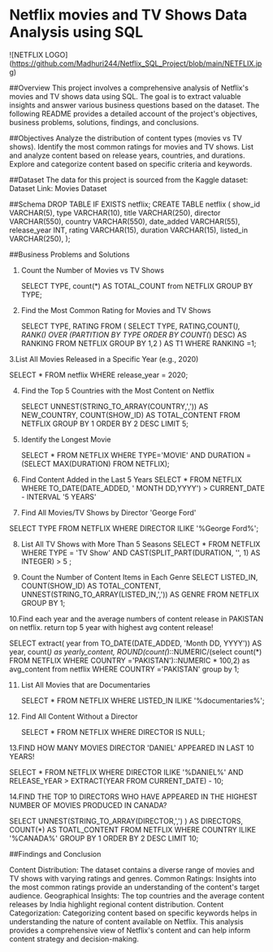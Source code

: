 # Netflix movies and TV Shows Data Analysis using SQL

![NETFLIX LOGO] (https://github.com/Madhuri244/Netflix_SQL_Project/blob/main/NETFLIX.jpg)

##Overview
This project involves a comprehensive analysis of Netflix's movies and TV shows data using SQL. The goal is to extract valuable insights and answer various business questions based on the dataset. The following README provides a detailed account of the project's objectives, business problems, solutions, findings, and conclusions.

##Objectives
Analyze the distribution of content types (movies vs TV shows).
Identify the most common ratings for movies and TV shows.
List and analyze content based on release years, countries, and durations.
Explore and categorize content based on specific criteria and keywords.

##Dataset
The data for this project is sourced from the Kaggle dataset:
 Dataset Link: Movies Dataset

##Schema
  DROP TABLE IF EXISTS netflix;
  CREATE TABLE netflix
  (
      show_id      VARCHAR(5),
      type         VARCHAR(10),
      title        VARCHAR(250),
      director     VARCHAR(550),
      country      VARCHAR(550),
      date_added   VARCHAR(55),
      release_year INT,
      rating       VARCHAR(15),
      duration     VARCHAR(15),
      listed_in    VARCHAR(250),
  );

 ##Business Problems and Solutions

 1. Count the Number of Movies vs TV Shows
    
    SELECT TYPE, count(*) AS TOTAL_COUNT from NETFLIX GROUP BY TYPE;

2. Find the Most Common Rating for Movies and TV Shows

     SELECT TYPE, RATING FROM
    (
    SELECT TYPE, RATING,COUNT(*),
    RANK() OVER (PARTITION BY TYPE ORDER BY COUNT(*) DESC)  AS RANKING
    FROM NETFLIX
    GROUP BY 1,2
    ) AS T1 
    WHERE
    RANKING =1;

3.List All Movies Released in a Specific Year (e.g., 2020)

   SELECT * 
    FROM netflix
    WHERE release_year = 2020;

4. Find the Top 5 Countries with the Most Content on Netflix

     SELECT 
    UNNEST(STRING_TO_ARRAY(COUNTRY,',')) AS NEW_COUNTRY,
    COUNT(SHOW_ID) AS TOTAL_CONTENT
    FROM NETFLIX
    GROUP BY 1
    ORDER BY 2 DESC 
    LIMIT 5;

5. Identify the Longest Movie

   SELECT * FROM NETFLIX 
    WHERE 
    TYPE='MOVIE'
    AND 
    DURATION =(SELECT MAX(DURATION) FROM NETFLIX);

6. Find Content Added in the Last 5 Years
    SELECT * FROM NETFLIX WHERE TO_DATE(DATE_ADDED, ' MONTH DD,YYYY') > CURRENT_DATE - INTERVAL '5 YEARS'

7. Find All Movies/TV Shows by Director 'George Ford'

  SELECT TYPE FROM NETFLIX WHERE DIRECTOR ILIKE  '%George Ford%';

8. List All TV Shows with More Than 5 Seasons
   SELECT *  FROM NETFLIX 
  WHERE 
  TYPE = 'TV Show'
  AND 
  CAST(SPLIT_PART(DURATION, '', 1) AS INTEGER) > 5 ;

9. Count the Number of Content Items in Each Genre
    SELECT LISTED_IN, COUNT(SHOW_ID) AS TOTAL_CONTENT,
    UNNEST(STRING_TO_ARRAY(LISTED_IN,',')) AS GENRE
    FROM NETFLIX
    GROUP BY 1;


10.Find each year and the average numbers of content release in PAKISTAN on netflix.
return top 5 year with highest avg content release!

  SELECT extract( year from TO_DATE(DATE_ADDED, 'Month DD, YYYY')) AS year, 
  count(*) as yearly_content,
  ROUND(count(*)::NUMERIC/(select count(*) FROM NETFLIX WHERE COUNTRY ='PAKISTAN')::NUMERIC * 100,2) as avg_content
  from netflix
  WHERE COUNTRY ='PAKISTAN'
  group by 1;

11. List All Movies that are Documentaries

    SELECT * FROM NETFLIX WHERE LISTED_IN ILIKE '%documentaries%';

12. Find All Content Without a Director

    SELECT * FROM NETFLIX WHERE  DIRECTOR IS NULL;

13.FIND HOW MANY MOVIES DIRECTOR 'DANIEL' APPEARED IN LAST 10  YEARS!

   SELECT * FROM NETFLIX 
  WHERE DIRECTOR ILIKE '%DANIEL%' 
  AND
  RELEASE_YEAR > EXTRACT(YEAR FROM CURRENT_DATE) - 10;

14.FIND THE TOP 10 DIRECTORS WHO HAVE APPEARED IN THE HIGHEST NUMBER OF MOVIES PRODUCED IN CANADA?
  
  SELECT  UNNEST(STRING_TO_ARRAY(DIRECTOR,',') ) AS DIRECTORS, 
  COUNT(*) AS TOATL_CONTENT 
  FROM NETFLIX 
  WHERE COUNTRY ILIKE '%CANADA%' 
  GROUP BY 1 
  ORDER BY 2 DESC 
  LIMIT 10;

##Findings and Conclusion

Content Distribution: The dataset contains a diverse range of movies and TV shows with varying ratings and genres.
Common Ratings: Insights into the most common ratings provide an understanding of the content's target audience.
Geographical Insights: The top countries and the average content releases by India highlight regional content distribution.
Content Categorization: Categorizing content based on specific keywords helps in understanding the nature of content available on Netflix.
This analysis provides a comprehensive view of Netflix's content and can help inform content strategy and decision-making.



